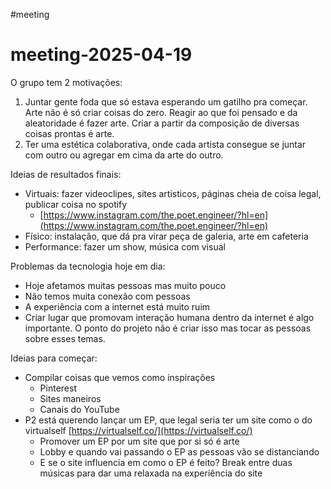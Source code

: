 #meeting
# meeting-2025-04-19

O grupo tem 2 motivações:
1. Juntar gente foda que só estava esperando um gatilho pra começar. Arte não é só criar coisas do zero. Reagir ao que foi pensado e da aleatoridade é fazer arte. Criar a partir da composição de diversas coisas prontas é arte.
2. Ter uma estética colaborativa, onde cada artista consegue se juntar com outro ou agregar em cima da arte do outro.

Ideias de resultados finais:
- Virtuais: fazer videoclipes, sites artisticos, páginas cheia de coisa legal, publicar coisa no spotify
    - [https://www.instagram.com/the.poet.engineer/?hl=en](https://www.instagram.com/the.poet.engineer/?hl=en)
- Físico: instalação, que dá pra virar peça de galeria, arte em cafeteria
- Performance: fazer um show, música com visual

Problemas da tecnologia hoje em dia:
- Hoje afetamos muitas pessoas mas muito pouco
- Não temos muita conexão com pessoas
- A experiência com a internet está muito ruim
- Criar lugar que promovam interação humana dentro da internet é algo importante. O ponto do projeto não é criar isso mas tocar as pessoas sobre esses temas.

Ideias para começar:
- Compilar coisas que vemos como inspirações
    - Pinterest
    - Sites maneiros
    - Canais do YouTube
- P2 está querendo lançar um EP, que legal seria ter um site como o do virtualself [https://virtualself.co/](https://virtualself.co/)
    - Promover um EP por um site que por si só é arte
    - Lobby e quando vai passando o EP as pessoas vão se distanciando
    - E se o site influencia em como o EP é feito? Break entre duas músicas para dar uma relaxada na experiência do site